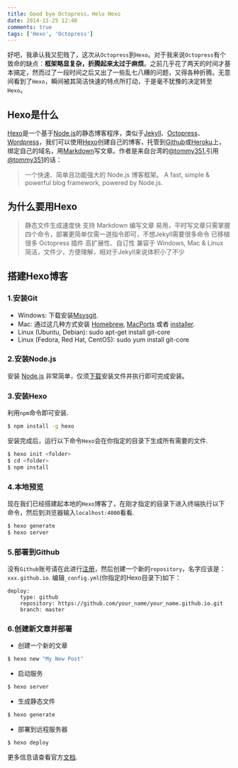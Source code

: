 ```yaml
---
title: Good bye Octopress，Helo Hexo
date: 2014-11-25 12:48
comments: true
tags: ['Hexo', 'Octopress']
---
```


好吧，我承认我又犯贱了，这次从`Octopress`到`Hexo`。对于我来说`Octopress`有个致命的缺点：**框架略显复杂，折腾起来太过于麻烦**。之前几乎花了两天的时间才基本搞定，然而过了一段时间之后又出了一些乱七八糟的问题，又得各种折腾。无意间看到了`Hexo`，瞬间被其简洁快速的特点所打动，于是毫不犹豫的决定转至`Hexo`。

## Hexo是什么
[Hexo](http://hexo.io/)是一个基于[Node.js](http://nodejs.org/)的静态博客程序，类似于[Jekyll](http://jekyllrb.com/)、[Octopress](http://octopress.org/)、[Wordpress](http://cn.wordpress.org/)，我们可以使用[Hexo](http://hexo.io/)创建自己的博客，托管到[Github](https://github.com)或[Heroku](http://www.heroku.com)上，绑定自己的域名，用[Markdown](http://zh.wikipedia.org/wiki/Markdown)写文章。作者是来自台湾的[@tommy351](https://github.com/hexojs/hexo),引用[@tommy351](https://github.com/hexojs/hexo)的话：

>一个快速、简单且功能强大的 Node.js 博客框架。
>A fast, simple & powerful blog framework, powered by Node.js.

<!--more-->

## 为什么要用Hexo

>静态文件生成速度快
>支持 Markdown 编写文章
>易用，平时写文章只需掌握四个命令，部署更简单仅需一道指令即可，不想Jekyll需要很多命令
>已移植很多 Octopress 插件
>高扩展性、自订性
>兼容于 Windows, Mac & Linux
>简洁，文件少，方便理解，相对于Jekyll来说体积小了不少

## 搭建Hexo博客

### 1.安装Git

* Windows: 下载安装[Msysgit](http://msysgit.github.io/).
* Mac: 通过这几种方式安装 [Homebrew](http://brew.sh/index_zh-cn.html), [MacPorts](http://www.macports.org/) 或者 [installer](https://code.google.com/p/git-osx-installer/).
* Linux (Ubuntu, Debian): sudo apt-get install git-core
* Linux (Fedora, Red Hat, CentOS): sudo yum install git-core

### 2.安装Node.js

安装 [Node.js](http://nodejs.org/) 非常简单，仅须[下载](http://nodejs.org/download/)安装文件并执行即可完成安装。  

### 3.安装Hexo

利用`npm`命令即可安装.

``` bash
$ npm install -g hexo
```

安装完成后，运行以下命令`Hexo`会在你指定的目录下生成所有需要的文件.

``` bash
$ hexo init <folder>
$ cd <folder>
$ npm install
```

### 4.本地预览

现在我们已经搭建起本地的`Hexo`博客了，在刚才指定的目录下进入终端执行以下命令，然后到浏览器输入`localhost:4000`看看.

``` bash
$ hexo generate
$ hexo server
```

### 5.部署到Github

没有`Github`账号请在此进行[注册](https://github.com/signup/free)，然后创建一个新的`repository`，名字应该是：`xxx.github.io`.
编辑`_config.yml`(你指定的Hexo目录下)如下：

    deploy:
        type: github
        repository: https://github.com/your_name/your_name.github.io.git
        branch: master


### 6.创建新文章并部署

* 创建一个新的文章

``` bash
$ hexo new "My New Post"
```

* 启动服务

``` bash
$ hexo server
```

* 生成静态文件

``` bash
$ hexo generate
```

* 部署到远程服务器

``` bash
$ hexo deploy
```

更多信息请查看官方[文档](http://hexo.io/docs).
